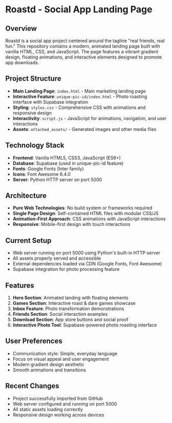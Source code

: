 # Roastd - Social App Landing Page

## Overview
Roastd is a social app project centered around the tagline "real friends, real fun." This repository contains a modern, animated landing page built with vanilla HTML, CSS, and JavaScript. The page features a vibrant gradient design, floating animations, and interactive elements designed to promote app downloads.

## Project Structure
- **Main Landing Page**: `index.html` - Main marketing landing page
- **Interactive Feature**: `unique-pic-id/index.html` - Photo roasting interface with Supabase integration
- **Styling**: `styles.css` - Comprehensive CSS with animations and responsive design
- **Interactivity**: `script.js` - JavaScript for animations, navigation, and user interactions
- **Assets**: `attached_assets/` - Generated images and other media files

## Technology Stack
- **Frontend**: Vanilla HTML5, CSS3, JavaScript (ES6+)
- **Database**: Supabase (used in unique-pic-id feature)
- **Fonts**: Google Fonts (Inter family)
- **Icons**: Font Awesome 6.4.0
- **Server**: Python HTTP server on port 5000

## Architecture
- **Pure Web Technologies**: No build system or frameworks required
- **Single Page Design**: Self-contained HTML files with modular CSS/JS
- **Animation-First Approach**: CSS animations with JavaScript interactions
- **Responsive**: Mobile-first design with touch interactions

## Current Setup
- Web server running on port 5000 using Python's built-in HTTP server
- All assets properly served and accessible
- External dependencies loaded via CDN (Google Fonts, Font Awesome)
- Supabase integration for photo processing feature

## Features
1. **Hero Section**: Animated landing with floating elements
2. **Games Section**: Interactive roast & dare games showcase
3. **Inbox Feature**: Photo transformation demonstrations
4. **Friends Section**: Social interaction examples
5. **Download Section**: App store buttons and social proof
6. **Interactive Photo Tool**: Supabase-powered photo roasting interface

## User Preferences
- Communication style: Simple, everyday language
- Focus on visual appeal and user engagement
- Modern gradient design aesthetic
- Smooth animations and transitions

## Recent Changes
- Project successfully imported from GitHub
- Web server configured and running on port 5000
- All static assets loading correctly
- Responsive design working across devices